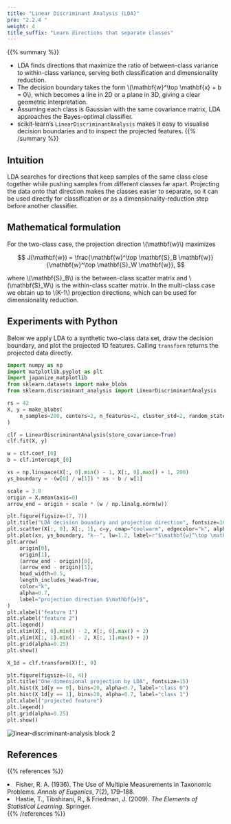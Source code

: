 ```yaml
---
title: "Linear Discriminant Analysis (LDA)"
pre: "2.2.4 "
weight: 4
title_suffix: "Learn directions that separate classes"
---
```


{{% summary %}}
- LDA finds directions that maximize the ratio of between-class variance to within-class variance, serving both classification and dimensionality reduction.
- The decision boundary takes the form \\(\mathbf{w}^\top \mathbf{x} + b = 0\\), which becomes a line in 2D or a plane in 3D, giving a clear geometric interpretation.
- Assuming each class is Gaussian with the same covariance matrix, LDA approaches the Bayes-optimal classifier.
- scikit-learn’s `LinearDiscriminantAnalysis` makes it easy to visualise decision boundaries and to inspect the projected features.
{{% /summary %}}

## Intuition
LDA searches for directions that keep samples of the same class close together while pushing samples from different classes far apart. Projecting the data onto that direction makes the classes easier to separate, so it can be used directly for classification or as a dimensionality-reduction step before another classifier.

## Mathematical formulation
For the two-class case, the projection direction \\(\mathbf{w}\\) maximizes

$$
J(\mathbf{w}) = \frac{\mathbf{w}^\top \mathbf{S}_B \mathbf{w}}{\mathbf{w}^\top \mathbf{S}_W \mathbf{w}},
$$

where \\(\mathbf{S}_B\\) is the between-class scatter matrix and \\(\mathbf{S}_W\\) is the within-class scatter matrix. In the multi-class case we obtain up to \\(K-1\\) projection directions, which can be used for dimensionality reduction.

## Experiments with Python
Below we apply LDA to a synthetic two-class data set, draw the decision boundary, and plot the projected 1D features. Calling `transform` returns the projected data directly.

```python
import numpy as np
import matplotlib.pyplot as plt
import japanize_matplotlib
from sklearn.datasets import make_blobs
from sklearn.discriminant_analysis import LinearDiscriminantAnalysis

rs = 42
X, y = make_blobs(
    n_samples=200, centers=2, n_features=2, cluster_std=2, random_state=rs
)

clf = LinearDiscriminantAnalysis(store_covariance=True)
clf.fit(X, y)

w = clf.coef_[0]
b = clf.intercept_[0]

xs = np.linspace(X[:, 0].min() - 1, X[:, 0].max() + 1, 200)
ys_boundary = -(w[0] / w[1]) * xs - b / w[1]

scale = 3.0
origin = X.mean(axis=0)
arrow_end = origin + scale * (w / np.linalg.norm(w))

plt.figure(figsize=(7, 7))
plt.title("LDA decision boundary and projection direction", fontsize=16)
plt.scatter(X[:, 0], X[:, 1], c=y, cmap="coolwarm", edgecolor="k", alpha=0.8, label="samples")
plt.plot(xs, ys_boundary, "k--", lw=1.2, label=r"$\mathbf{w}^\top \mathbf{x} + b = 0$")
plt.arrow(
    origin[0],
    origin[1],
    (arrow_end - origin)[0],
    (arrow_end - origin)[1],
    head_width=0.5,
    length_includes_head=True,
    color="k",
    alpha=0.7,
    label="projection direction $\mathbf{w}$",
)
plt.xlabel("feature 1")
plt.ylabel("feature 2")
plt.legend()
plt.xlim(X[:, 0].min() - 2, X[:, 0].max() + 2)
plt.ylim(X[:, 1].min() - 2, X[:, 1].max() + 2)
plt.grid(alpha=0.25)
plt.show()

X_1d = clf.transform(X)[:, 0]

plt.figure(figsize=(8, 4))
plt.title("One-dimensional projection by LDA", fontsize=15)
plt.hist(X_1d[y == 0], bins=20, alpha=0.7, label="class 0")
plt.hist(X_1d[y == 1], bins=20, alpha=0.7, label="class 1")
plt.xlabel("projected feature")
plt.legend()
plt.grid(alpha=0.25)
plt.show()
```

![linear-discriminant-analysis block 2](/images/basic/classification/linear-discriminant-analysis_block02.svg)

## References
{{% references %}}
<li>Fisher, R. A. (1936). The Use of Multiple Measurements in Taxonomic Problems. <i>Annals of Eugenics</i>, 7(2), 179–188.</li>
<li>Hastie, T., Tibshirani, R., &amp; Friedman, J. (2009). <i>The Elements of Statistical Learning</i>. Springer.</li>
{{% /references %}}
